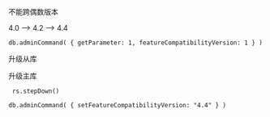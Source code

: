 不能跨偶数版本

4.0 --> 4.2 --> 4.4

```
db.adminCommand( { getParameter: 1, featureCompatibilityVersion: 1 } )
```



升级从库



升级主库

```
 rs.stepDown()
```





```
db.adminCommand( { setFeatureCompatibilityVersion: "4.4" } )
```

